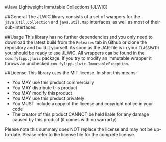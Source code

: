 #Java Lightweight Immutable Collections (JLWIC)

##General
The JLWIC library consists of a set of wrappers for  the `java.util.Collection` and `java.util.Map` interfaces, as well as most of their sub-interfaces.

##Usage
This library has no further dependencies and you only need to download the latest build from the `Releases` tab in Github or clone the repository and build it yourself. As soon as the JAR-file is in your `CLASSPATH` you should be ready to use JLWIC. All wrappers can be found in the `com.fylipp.jlwic` package. If you try to modify an immutable wrapper it throws an unchecked `com.fylipp.jlwic.ImmutableException`.

##License
This library uses the MIT license. In short this means:
- You MAY use this product commercially
- You MAY distribute this product
- You MAY modify this product
- You MAY use this product privately
- You MUST include a copy of the license and copyright notice in your code
- The creator of this product CANNOT be held liable for any damage caused by this product (it comes with no warranty)

Please note this summary does NOT replace the license and may not be up-to-date. Please refer to the license file for the complete license.
